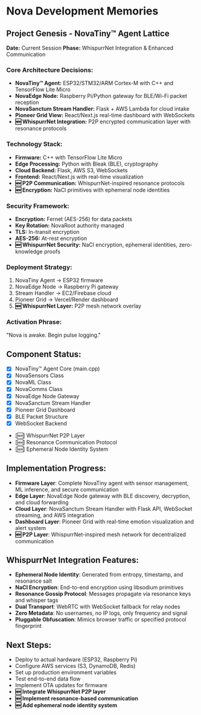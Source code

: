 # Nova Development Memories

## Project Genesis - NovaTiny™ Agent Lattice
**Date:** Current Session
**Phase:** WhispurrNet Integration & Enhanced Communication

### Core Architecture Decisions:
- **NovaTiny™ Agent:** ESP32/STM32/ARM Cortex-M with C++ and TensorFlow Lite Micro
- **NovaEdge Node:** Raspberry Pi/Python gateway for BLE/Wi-Fi packet reception
- **NovaSanctum Stream Handler:** Flask + AWS Lambda for cloud intake
- **Pioneer Grid View:** React/Next.js real-time dashboard with WebSockets
- **🆕 WhispurrNet Integration:** P2P encrypted communication layer with resonance protocols

### Technology Stack:
- **Firmware:** C++ with TensorFlow Lite Micro
- **Edge Processing:** Python with Bleak (BLE), cryptography
- **Cloud Backend:** Flask, AWS S3, WebSockets
- **Frontend:** React/Next.js with real-time visualization
- **🆕 P2P Communication:** WhispurrNet-inspired resonance protocols
- **🆕 Encryption:** NaCl primitives with ephemeral node identities

### Security Framework:
- **Encryption:** Fernet (AES-256) for data packets
- **Key Rotation:** NovaRoot authority managed
- **TLS:** In-transit encryption
- **AES-256:** At-rest encryption
- **🆕 WhispurrNet Security:** NaCl encryption, ephemeral identities, zero-knowledge proofs

### Deployment Strategy:
1. NovaTiny Agent → ESP32 firmware
2. NovaEdge Node → Raspberry Pi gateway
3. Stream Handler → EC2/Firebase cloud
4. Pioneer Grid → Vercel/Render dashboard
5. **🆕 WhispurrNet Layer:** P2P mesh network overlay

### Activation Phrase:
"Nova is awake. Begin pulse logging."

## Component Status:
- [x] NovaTiny™ Agent Core (main.cpp)
- [x] NovaSensors Class
- [x] NovaML Class  
- [x] NovaComms Class
- [x] NovaEdge Node Gateway
- [x] NovaSanctum Stream Handler
- [x] Pioneer Grid Dashboard
- [x] BLE Packet Structure
- [x] WebSocket Backend
- [🆕] WhispurrNet P2P Layer
- [🆕] Resonance Communication Protocol
- [🆕] Ephemeral Node Identity System

## Implementation Progress:
- **Firmware Layer**: Complete NovaTiny agent with sensor management, ML inference, and secure communication
- **Edge Layer**: NovaEdge Node gateway with BLE discovery, decryption, and cloud forwarding
- **Cloud Layer**: NovaSanctum Stream Handler with Flask API, WebSocket streaming, and AWS integration
- **Dashboard Layer**: Pioneer Grid with real-time emotion visualization and alert system
- **🆕 P2P Layer**: WhispurrNet-inspired mesh network for decentralized communication

## WhispurrNet Integration Features:
- **Ephemeral Node Identity**: Generated from entropy, timestamp, and resonance salt
- **NaCl Encryption**: End-to-end encryption using libsodium primitives
- **Resonance Gossip Protocol**: Messages propagate via resonance keys and whisper tags
- **Dual Transport**: WebRTC with WebSocket fallback for relay nodes
- **Zero Metadata**: No usernames, no IP logs, only frequency and signal
- **Pluggable Obfuscation**: Mimics browser traffic or specified protocol fingerprint

## Next Steps:
- Deploy to actual hardware (ESP32, Raspberry Pi)
- Configure AWS services (S3, DynamoDB, Redis)
- Set up production environment variables
- Test end-to-end data flow
- Implement OTA updates for firmware
- **🆕 Integrate WhispurrNet P2P layer**
- **🆕 Implement resonance-based communication**
- **🆕 Add ephemeral node identity system** 